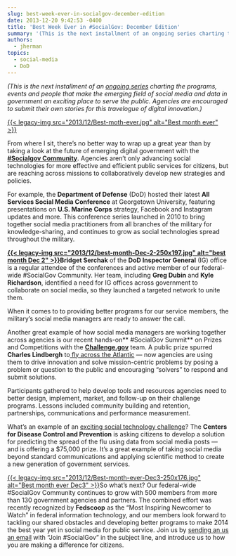 ```yaml
---
slug: best-week-ever-in-socialgov-december-edition
date: 2013-12-20 9:42:53 -0400
title: 'Best Week Ever in #SocialGov: December Edition'
summary: '(This is the next installment of an ongoing series charting the programs, events and people that make the emerging field of social media and data in government an exciting place to serve the public. Agencies are encouraged to submit their own stories for this travelogue of digital innovation.)   From'
authors:
  - jherman
topics:
  - social-media
  - DoD
---
```


_(This is the next installment of an <a href="https://digital.gov/2013/09/18/best-week-in-socialgov-ever-week-1-2/" target="_blank">ongoing series</a> charting the programs, events and people that make the emerging field of social media and data in government an exciting place to serve the public. Agencies are encouraged to submit their own stories for this travelogue of digital innovation.)_

[{{< legacy-img src="2013/12/Best-moth-ever.jpg" alt="Best month ever" >}}](https://s3.amazonaws.com/digitalgov/_legacy-img/2013/12/Best-moth-ever.jpg)

 

From where I sit, there&#8217;s no better way to wrap up a great year than by taking a look at the future of emerging digital government with the <a href="https://digital.gov/communities/social-media/" target="_blank"><strong>#Socialgov Community</strong></a>. Agencies aren’t only advancing social technologies for more effective and efficient public services for citizens, but are reaching across missions to collaboratively develop new strategies and policies.

For example, the **Department of Defense** (DoD) hosted their latest **All Services Social Media Conference** at Georgetown University, featuring presentations on **U.S. Marine Corps** strategy, Facebook and Instagram updates and more. This conference series launched in 2010 to bring together social media practitioners from all branches of the military for knowledge-sharing, and continues to grow as social technologies spread throughout the military.

**[{{< legacy-img src="2013/12/best-month-Dec-2-250x197.jpg" alt="best month Dec 2" >}}](https://s3.amazonaws.com/digitalgov/_legacy-img/2013/12/best-month-Dec-2.jpg)Bridget Serchak** of the **DoD Inspector General** (IG) office is a regular attendee of the conferences and active member of our federal-wide #SocialGov Community. Her team, including **Greg Dubin** and **Kyle Richardson**, identified a need for IG offices across government to collaborate on social media, so they launched a targeted network to unite them.

When it comes to to providing better programs for our service members, the military’s social media managers are ready to answer the call.

Another great example of how social media managers are working together across agencies is our recent hands-on** #SocialGov Summit** on Prizes and Competitions with the **[Challenge.gov](https://challenge.gov/)** team. A public prize spurred **Charles Lindbergh** to[ fly across the Atlantic](http://history1900s.about.com/od/people/a/Charles-Lindbergh.htm) &#8212; now agencies are using them  to drive innovation and solve mission-centric problems by posing a problem or question to the public and encouraging “solvers” to respond and submit solutions.

Participants gathered to help develop tools and resources agencies need to better design, implement, market, and follow-up on their challenge programs. Lessons included community building and retention, partnerships, communications and performance measurement.

What’s an example of an <a href="https://www.federalregister.gov/articles/2013/11/25/2013-28198/announcement-of-requirements-and-registration-for-the-predict-the-influenza-season-challenge#h-4" target="_blank">exciting social technology challenge</a>? The **Centers for Disease Control and Prevention** is asking citizens to develop a solution for predicting the spread of the flu using data from social media posts &#8212; and is offering a $75,000 prize. It’s a great example of taking social media beyond standard communications and applying scientific method to create a new generation of government services.

[{{< legacy-img src="2013/12/Best-month-ever-Dec3-250x176.jpg" alt="Best month ever Dec3" >}}](https://s3.amazonaws.com/digitalgov/_legacy-img/2013/12/Best-month-ever-Dec3.jpg)So what’s next? Our federal-wide #SocialGov Community continues to grow with 500 members from more than 130 government agencies and partners. The combined effort was recently recognized by **Fedscoop** as the “Most Inspiring Newcomer to Watch” in federal information technology, and our members look forward to tackling our shared obstacles and developing better programs to make 2014 the best year yet in social media for public service. Join us by [sending an us an email](mailto:justin.herman@gsa.gov) with “Join #SocialGov” in the subject line, and introduce us to how you are making a difference for citizens.
